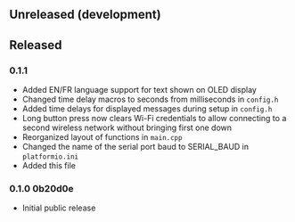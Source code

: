 
## Unreleased (development)


## Released


### 0.1.1 

- Added EN/FR language support for text shown on OLED display
- Changed time delay macros to seconds from milliseconds in `config.h`
- Added time delays for displayed messages during setup in `config.h`
- Long button press now clears Wi-Fi credentials to allow connecting to a second wireless network without bringing first one down
- Reorganized layout of functions in `main.cpp`
- Changed the name of the serial port baud to SERIAL_BAUD in `platformio.ini`
- Added this file


### 0.1.0 0b20d0e

- Initial public release

